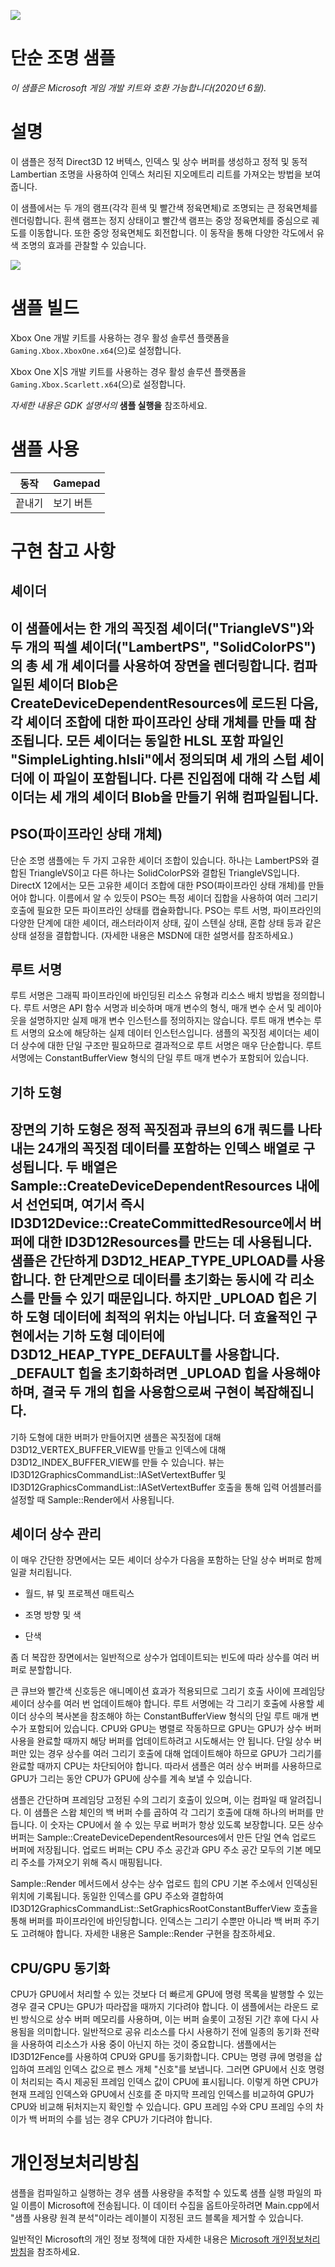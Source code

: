 ![](./media/image1.png)

# 단순 조명 샘플

*이 샘플은 Microsoft 게임 개발 키트와 호환 가능합니다(2020년 6월).*

# 설명

이 샘플은 정적 Direct3D 12 버텍스, 인덱스 및 상수 버퍼를 생성하고 정적 및 동적 Lambertian 조명을 사용하여 인덱스 처리된 지오메트리 리트를 가져오는 방법을 보여줍니다.

이 샘플에서는 두 개의 램프(각각 흰색 및 빨간색 정육면체)로 조명되는 큰 정육면체를 렌더링합니다. 흰색 램프는 정지 상태이고 빨간색 램프는 중앙 정육면체를 중심으로 궤도를 이동합니다. 또한 중앙 정육면체도 회전합니다. 이 동작을 통해 다양한 각도에서 유색 조명의 효과를 관찰할 수 있습니다.

![](./media/image3.png)

# 샘플 빌드

Xbox One 개발 키트를 사용하는 경우 활성 솔루션 플랫폼을 `Gaming.Xbox.XboxOne.x64`(으)로 설정합니다.

Xbox One X|S 개발 키트를 사용하는 경우 활성 솔루션 플랫폼을 `Gaming.Xbox.Scarlett.x64`(으)로 설정합니다.

*자세한 내용은* *GDK 설명서의* __샘플 실행을__ 참조하세요.&nbsp;

# 샘플 사용

| 동작 | Gamepad |
|---|---|
| 끝내기 | 보기 버튼 |

# 구현 참고 사항

## 셰이더

## 이 샘플에서는 한 개의 꼭짓점 셰이더("TriangleVS")와 두 개의 픽셀 셰이더("LambertPS", "SolidColorPS")의 총 세 개 셰이더를 사용하여 장면을 렌더링합니다. 컴파일된 셰이더 Blob은 CreateDeviceDependentResources에 로드된 다음, 각 셰이더 조합에 대한 파이프라인 상태 개체를 만들 때 참조됩니다. 모든 셰이더는 동일한 HLSL 포함 파일인 "SimpleLighting.hlsli"에서 정의되며 세 개의 스텁 셰이더에 이 파일이 포함됩니다. 다른 진입점에 대해 각 스텁 셰이더는 세 개의 셰이더 Blob을 만들기 위해 컴파일됩니다.

## PSO(파이프라인 상태 개체)

단순 조명 샘플에는 두 가지 고유한 셰이더 조합이 있습니다. 하나는 LambertPS와 결합된 TriangleVS이고 다른 하나는 SolidColorPS와 결합된 TriangleVS입니다. DirectX 12에서는 모든 고유한 셰이더 조합에 대한 PSO(파이프라인 상태 개체)를 만들어야 합니다. 이름에서 알 수 있듯이 PSO는 특정 셰이더 집합을 사용하여 여러 그리기 호출에 필요한 모든 파이프라인 상태를 캡슐화합니다. PSO는 루트 서명, 파이프라인의 다양한 단계에 대한 셰이더, 래스터라이저 상태, 깊이 스텐실 상태, 혼합 상태 등과 같은 상태 설정을 결합합니다. (자세한 내용은 MSDN에 대한 설명서를 참조하세요.)

## 루트 서명

루트 서명은 그래픽 파이프라인에 바인딩된 리소스 유형과 리소스 배치 방법을 정의합니다. 루트 서명은 API 함수 서명과 비슷하며 매개 변수의 형식, 매개 변수 순서 및 레이아웃을 설명하지만 실제 매개 변수 인스턴스를 정의하지는 않습니다. 루트 매개 변수는 루트 서명의 요소에 해당하는 실제 데이터 인스턴스입니다. 샘플의 꼭짓점 셰이더는 셰이더 상수에 대한 단일 구조만 필요하므로 결과적으로 루트 서명은 매우 단순합니다. 루트 서명에는 ConstantBufferView 형식의 단일 루트 매개 변수가 포함되어 있습니다.

## 기하 도형

## 장면의 기하 도형은 정적 꼭짓점과 큐브의 6개 쿼드를 나타내는 24개의 꼭짓점 데이터를 포함하는 인덱스 배열로 구성됩니다. 두 배열은 Sample::CreateDeviceDependentResources 내에서 선언되며, 여기서 즉시 ID3D12Device::CreateCommittedResource에서 버퍼에 대한 ID3D12Resources를 만드는 데 사용됩니다. 샘플은 간단하게 D3D12_HEAP_TYPE_UPLOAD를 사용합니다. 한 단계만으로 데이터를 초기화는 동시에 각 리소스를 만들 수 있기 때문입니다. 하지만 \_UPLOAD 힙은 기하 도형 데이터에 최적의 위치는 아닙니다. 더 효율적인 구현에서는 기하 도형 데이터에 D3D12_HEAP_TYPE_DEFAULT를 사용합니다. \_DEFAULT 힙을 초기화하려면 \_UPLOAD 힙을 사용해야 하며, 결국 두 개의 힙을 사용함으로써 구현이 복잡해집니다.

기하 도형에 대한 버퍼가 만들어지면 샘플은 꼭짓점에 대해 D3D12_VERTEX_BUFFER_VIEW를 만들고 인덱스에 대해 D3D12_INDEX_BUFFER_VIEW를 만들 수 있습니다. 뷰는 ID3D12GraphicsCommandList::IASetVertextBuffer 및 ID3D12GraphicsCommandList::IASetVertextBuffer 호출을 통해 입력 어셈블러를 설정할 때 Sample::Render에서 사용됩니다.

## 셰이더 상수 관리

이 매우 간단한 장면에서는 모든 셰이더 상수가 다음을 포함하는 단일 상수 버퍼로 함께 일괄 처리됩니다.

- 월드, 뷰 및 프로젝션 매트릭스

- 조명 방향 및 색

- 단색

좀 더 복잡한 장면에서는 일반적으로 상수가 업데이트되는 빈도에 따라 상수를 여러 버퍼로 분할합니다.

큰 큐브와 빨간색 신호등은 애니메이션 효과가 적용되므로 그리기 호출 사이에 프레임당 셰이더 상수를 여러 번 업데이트해야 합니다. 루트 서명에는 각 그리기 호출에 사용할 셰이더 상수의 복사본을 참조해야 하는 ConstantBufferView 형식의 단일 루트 매개 변수가 포함되어 있습니다. CPU와 GPU는 병렬로 작동하므로 GPU는 GPU가 상수 버퍼 사용을 완료할 때까지 해당 버퍼를 업데이트하려고 시도해서는 안 됩니다. 단일 상수 버퍼만 있는 경우 상수를 여러 그리기 호출에 대해 업데이트해야 하므로 GPU가 그리기를 완료할 때까지 CPU는 차단되어야 합니다. 따라서 샘플은 여러 상수 버퍼를 사용하므로 GPU가 그리는 동안 CPU가 GPU에 상수를 계속 보낼 수 있습니다.

샘플은 간단하며 프레임당 고정된 수의 그리기 호출이 있으며, 이는 컴파일 때 알려집니다. 이 샘플은 스왑 체인의 백 버퍼 수를 곱하여 각 그리기 호출에 대해 하나의 버퍼를 만듭니다. 이 숫자는 CPU에서 쓸 수 있는 무료 버퍼가 항상 있도록 보장합니다. 모든 상수 버퍼는 Sample::CreateDeviceDependentResources에서 만든 단일 연속 업로드 버퍼에 저장됩니다. 업로드 버퍼는 CPU 주소 공간과 GPU 주소 공간 모두의 기본 메모리 주소를 가져오기 위해 즉시 매핑됩니다.

Sample::Render 메서드에서 상수는 상수 업로드 힙의 CPU 기본 주소에서 인덱싱된 위치에 기록됩니다. 동일한 인덱스를 GPU 주소와 결합하여 ID3D12GraphicsCommandList::SetGraphicsRootConstantBufferView 호출을 통해 버퍼를 파이프라인에 바인딩합니다. 인덱스는 그리기 수뿐만 아니라 백 버퍼 주기도 고려해야 합니다. 자세한 내용은 Sample::Render 구현을 참조하세요.

## CPU/GPU 동기화

CPU가 GPU에서 처리할 수 있는 것보다 더 빠르게 GPU에 명령 목록을 발행할 수 있는 경우 결국 CPU는 GPU가 따라잡을 때까지 기다려야 합니다. 이 샘플에서는 라운드 로빈 방식으로 상수 버퍼 메모리를 사용하며, 이는 버퍼 슬롯이 고정된 기간 후에 다시 사용됨을 의미합니다. 일반적으로 공유 리소스를 다시 사용하기 전에 일종의 동기화 전략을 사용하여 리소스가 사용 중이 아닌지 하는 것이 중요합니다. 샘플에서는 ID3D12Fence를 사용하여 CPU와 GPU를 동기화합니다. CPU는 명령 큐에 명령을 삽입하여 프레임 인덱스 값으로 펜스 개체 "신호"를 보냅니다. 그러면 GPU에서 신호 명령이 처리되는 즉시 제공된 프레임 인덱스 값이 CPU에 표시됩니다. 이렇게 하면 CPU가 현재 프레임 인덱스와 GPU에서 신호를 준 마지막 프레임 인덱스를 비교하여 GPU가 CPU와 비교해 뒤처지는지 확인할 수 있습니다. GPU 프레임 수와 CPU 프레임 수의 차이가 백 버퍼의 수를 넘는 경우 CPU가 기다려야 합니다.

# 개인정보처리방침

샘플을 컴파일하고 실행하는 경우 샘플 사용량을 추적할 수 있도록 샘플 실행 파일의 파일 이름이 Microsoft에 전송됩니다. 이 데이터 수집을 옵트아웃하려면 Main.cpp에서 "샘플 사용량 원격 분석"이라는 레이블이 지정된 코드 블록을 제거할 수 있습니다.

일반적인 Microsoft의 개인 정보 정책에 대한 자세한 내용은 [Microsoft 개인정보처리방침](https://privacy.microsoft.com/en-us/privacystatement/)을 참조하세요.


